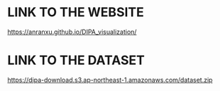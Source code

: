 # LINK TO THE WEBSITE
https://anranxu.github.io/DIPA_visualization/
# LINK TO THE DATASET
https://dipa-download.s3.ap-northeast-1.amazonaws.com/dataset.zip
